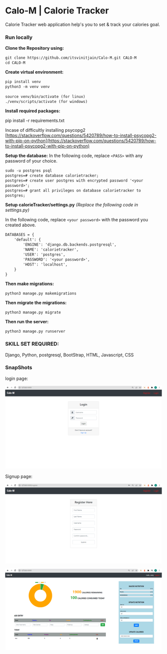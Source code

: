 # Calo-M | Calorie Tracker

Calorie Tracker web application help's you to set & track your calories goal.

### Run locally

**Clone the Repository using:**

```
git clone https://github.com/itsvinitjain/Calo-M.git CALO-M
cd CALO-M
```

**Create virtual environment:**

```
pip install venv
python3 -m venv venv

source venv/bin/activate (for linux)
./venv/scripts/activate (for windows)
```

**Install required packages:**

pip install -r requirements.txt

Incase of difficultly installing psycopg2
[https://stackoverflow.com/questions/5420789/how-to-install-psycopg2-with-pip-on-python](https://stackoverflow.com/questions/5420789/how-to-install-psycopg2-with-pip-on-python)

**Setup the database:**
In the following code, replace `<PASS>` with any password of your choice.

```
sudo -u postgres psql
postgres=# create database calorietracker;
postgres=# create user postgres with encrypted password '<your password>';
postgres=# grant all privileges on database calorietracker to postgres;
```

**Setup calorieTracker/settings.py**
*(Replace the following code in settings.py)*

In the following code, replace `<your password>` with the password you created above.

```
DATABASES = {
    'default': {
        'ENGINE': 'django.db.backends.postgresql',
        'NAME': 'calorietracker',
        'USER': 'postgres',
        'PASSWORD': '<your password>',
        'HOST': 'localhost',
    }
}
```

**Then make migrations:**

```
python3 manage.py makemigrations
```

**Then migrate the migrations:**

```
python3 manage.py migrate
```

**Then run the server:**

```
python3 manage.py runserver
```

### SKILL SET REQUIRED:

Django, Python, postgresql, BootStrap, HTML, Javascript, CSS

### SnapShots

login page:

![](image/README/1647946234055.png)

Signup page:

![](image/README/1647946324068.png)

![](image/README/1647946472337.png)
